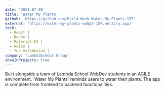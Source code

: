 ```yaml
---
date: '2021-07-08'
title: 'Water My Plants'
github: 'https://github.com/Build-Week-Water-My-Plants-157'
external: 'https://water-my-plants-webpt-157.netlify.app/'
tech:
  - React |
  - Redux |
  - Material-UI |
  - Axios |
  - Yup Validation |
company: 'LambdaSchool Group'
showInProjects: true
---
```


Built alongside a team of Lambda School WebDev students in an AGILE environment. 'Water My Plants' reminds users to water their plants. The app is complete from frontend to backend functionalities.

